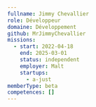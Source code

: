 ```yaml
---
fullname: Jimmy Chevallier
role: Développeur
domaine: Développement
github: MrJimmyChevallier
missions:
  - start: 2022-04-18
    end: 2025-03-01
    status: independent
    employer: Malt
    startups:
      - a-just
memberType: beta
competences: []
---
```

